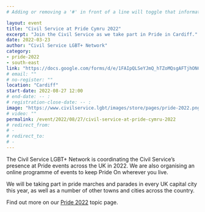 ```yaml
---
# Adding or removing a '#' in front of a line will toggle that information off and on from being processed. 

layout: event
title: "Civil Service at Pride Cymru 2022"
excerpt: "Join the Civil Service as we take part in Pride in Cardiff."
date: 2022-03-23
author: "Civil Service LGBT+ Network"
category: 
- pride-2022
- south-east
link: "https://docs.google.com/forms/d/e/1FAIpQLSeYJmQ_hTZoMQsgAFTjhONCPNBYGJi0VUNCJYVt1r-NbWpw8Q/viewform?usp=sf_link"
# email: ""
# no-register: ""
location: "Cardiff"
start-date: 2022-08-27 12:00
# end-date: -- :
# registration-close-date: -- :
image: "https://www.civilservice.lgbt/images/store/pages/pride-2022.png"
# video: ""
permalink: /event/2022/08/27/civil-service-at-pride-cymru-2022
# redirect_from: 
# - 
# redirect_to: 
# - 
---
```


The Civil Service LGBT+ Network is coordinating the Civil Service’s presence at Pride events across the UK in 2022. We are also organising an online programme of events to keep Pride On wherever you live.

We will be taking part in pride marches and parades in every UK capital city this year, as well as a number of other towns and cities across the country.

Find out more on our [Pride 2022](/pride) topic page.
